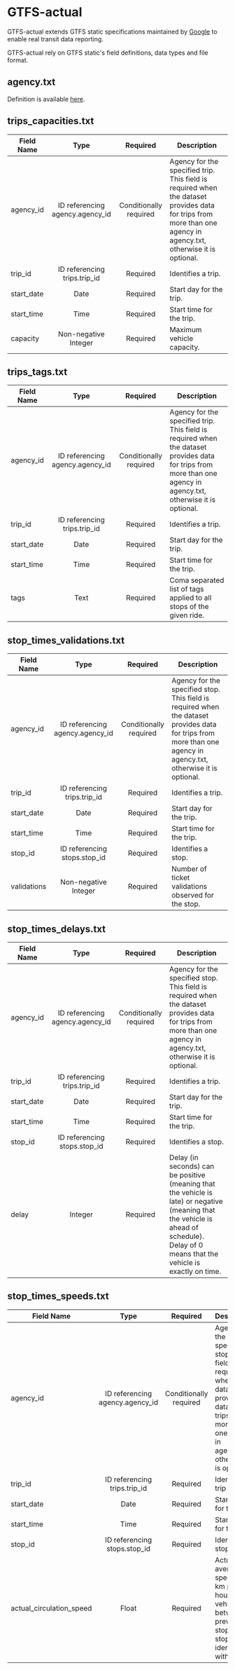 # GTFS-actual

GTFS-actual extends GTFS static specifications maintained by [Google](https://developers.google.com/transit/gtfs/reference) to enable real transit data reporting.

GTFS-actual rely on GTFS static's field definitions, data types and file format.

## agency.txt

Definition is available [here](https://developers.google.com/transit/gtfs/reference?#agencytxt).

## trips_capacities.txt

| Field Name | Type                            | Required               | Description |
| ---------- |:-------------------------------:|:----------------------:| ----------- |
| agency_id  | ID referencing agency.agency_id | Conditionally required | Agency for the specified trip. This field is required when the dataset provides data for trips from more than one agency in agency.txt, otherwise it is optional. |
| trip_id    | ID referencing trips.trip_id    | Required               | Identifies a trip. |
| start_date | Date                            | Required               | Start day for the trip. |
| start_time | Time                            | Required               | Start time for the trip. |
| capacity   | Non-negative Integer            | Required               | Maximum vehicle capacity. |

## trips_tags.txt

| Field Name | Type                            | Required               | Description |
| ---------- |:-------------------------------:|:----------------------:| ----------- |
| agency_id  | ID referencing agency.agency_id | Conditionally required | Agency for the specified trip. This field is required when the dataset provides data for trips from more than one agency in agency.txt, otherwise it is optional. |
| trip_id    | ID referencing trips.trip_id    | Required               | Identifies a trip. |
| start_date | Date                            | Required               | Start day for the trip. |
| start_time | Time                            | Required               | Start time for the trip. |
| tags       | Text                            | Required               | Coma separated list of tags applied to all stops of the given ride. |

## stop_times_validations.txt

| Field Name    | Type                                    | Required               | Description |
| ------------- |:---------------------------------------:|:----------------------:| ----------- |
| agency_id     | ID referencing agency.agency_id         | Conditionally required | Agency for the specified stop. This field is required when the dataset provides data for trips from more than one agency in agency.txt, otherwise it is optional. |
| trip_id       | ID referencing trips.trip_id            | Required               | Identifies a trip. |
| start_date    | Date                                    | Required               | Start day for the trip. |
| start_time    | Time                                    | Required               | Start time for the trip. |
| stop_id       | ID referencing stops.stop_id            | Required               | Identifies a stop. |
| validations   | Non-negative Integer                    | Required               | Number of ticket validations observed for the stop. |


## stop_times_delays.txt

| Field Name    | Type                                    | Required               | Description |
| ------------- |:---------------------------------------:|:----------------------:| ----------- |
| agency_id     | ID referencing agency.agency_id         | Conditionally required | Agency for the specified stop. This field is required when the dataset provides data for trips from more than one agency in agency.txt, otherwise it is optional. |
| trip_id       | ID referencing trips.trip_id            | Required               | Identifies a trip. |
| start_date    | Date                                    | Required               | Start day for the trip. |
| start_time    | Time                                    | Required               | Start time for the trip. |
| stop_id       | ID referencing stops.stop_id            | Required               | Identifies a stop. |
| delay         | Integer                                 | Required               | Delay (in seconds) can be positive (meaning that the vehicle is late) or negative (meaning that the vehicle is ahead of schedule). Delay of 0 means that the vehicle is exactly on time. |

## stop_times_speeds.txt

| Field Name               |              Type               |        Required        | Description                                                                                                                                                       |
|--------------------------|:-------------------------------:|:----------------------:|-------------------------------------------------------------------------------------------------------------------------------------------------------------------|
| agency_id                | ID referencing agency.agency_id | Conditionally required | Agency for the specified stop. This field is required when the dataset provides data for trips from more than one agency in agency.txt, otherwise it is optional. |
| trip_id                  |  ID referencing trips.trip_id   |        Required        | Identifies a trip                                                                                                                                                 |
| start_date               |              Date               |        Required        | Start day for the trip                                                                                                                                            |
| start_time               |              Time               |        Required        | Start time for the trip                                                                                                                                           |
| stop_id                  |  ID referencing stops.stop_id   |        Required        | Identifies a stop                                                                                                                                                 |
| actual_circulation_speed |              Float              |        Required        | Actual average speed (in km per hour) of a vehicle between previous stop and stop identified with stop_id                                                         |
